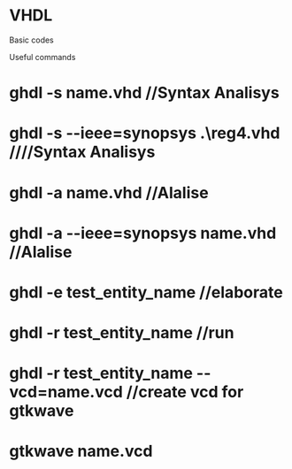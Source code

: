 # VHDL
Basic codes

Useful commands

# ghdl -s name.vhd //Syntax Analisys
# ghdl -s --ieee=synopsys .\reg4.vhd ////Syntax Analisys
# ghdl -a name.vhd //Alalise
# ghdl -a --ieee=synopsys name.vhd //Alalise
# ghdl -e test_entity_name //elaborate
# ghdl -r test_entity_name //run
# ghdl -r test_entity_name --vcd=name.vcd //create vcd for gtkwave
# gtkwave name.vcd
